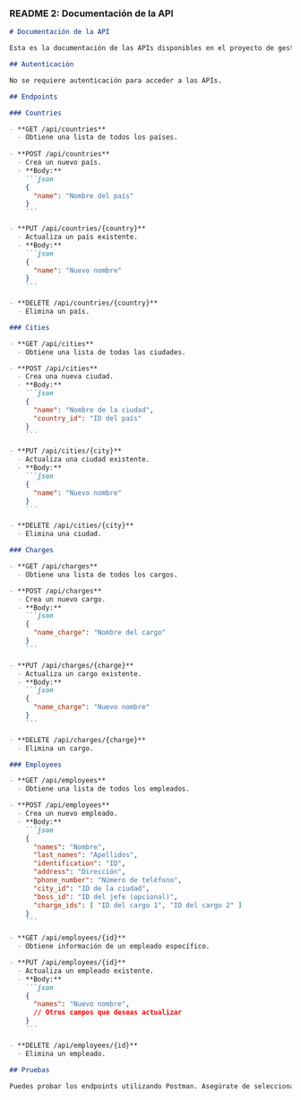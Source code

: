 
### README 2: Documentación de la API

```markdown
# Documentación de la API

Esta es la documentación de las APIs disponibles en el proyecto de gestión de empleados. Puedes probar estas APIs utilizando Postman.

## Autenticación

No se requiere autenticación para acceder a las APIs.

## Endpoints

### Countries

- **GET /api/countries**
  - Obtiene una lista de todos los países.
  
- **POST /api/countries**
  - Crea un nuevo país.
  - **Body:**
    ```json
    {
      "name": "Nombre del país"
    }
    ```

- **PUT /api/countries/{country}**
  - Actualiza un país existente.
  - **Body:**
    ```json
    {
      "name": "Nuevo nombre"
    }
    ```

- **DELETE /api/countries/{country}**
  - Elimina un país.

### Cities

- **GET /api/cities**
  - Obtiene una lista de todas las ciudades.

- **POST /api/cities**
  - Crea una nueva ciudad.
  - **Body:**
    ```json
    {
      "name": "Nombre de la ciudad",
      "country_id": "ID del país"
    }
    ```

- **PUT /api/cities/{city}**
  - Actualiza una ciudad existente.
  - **Body:**
    ```json
    {
      "name": "Nuevo nombre"
    }
    ```

- **DELETE /api/cities/{city}**
  - Elimina una ciudad.

### Charges

- **GET /api/charges**
  - Obtiene una lista de todos los cargos.

- **POST /api/charges**
  - Crea un nuevo cargo.
  - **Body:**
    ```json
    {
      "name_charge": "Nombre del cargo"
    }
    ```

- **PUT /api/charges/{charge}**
  - Actualiza un cargo existente.
  - **Body:**
    ```json
    {
      "name_charge": "Nuevo nombre"
    }
    ```

- **DELETE /api/charges/{charge}**
  - Elimina un cargo.

### Employees

- **GET /api/employees**
  - Obtiene una lista de todos los empleados.

- **POST /api/employees**
  - Crea un nuevo empleado.
  - **Body:**
    ```json
    {
      "names": "Nombre",
      "last_names": "Apellidos",
      "identification": "ID",
      "address": "Dirección",
      "phone_number": "Número de teléfono",
      "city_id": "ID de la ciudad",
      "boss_id": "ID del jefe (opcional)",
      "charge_ids": [ "ID del cargo 1", "ID del cargo 2" ]
    }
    ```

- **GET /api/employees/{id}**
  - Obtiene información de un empleado específico.

- **PUT /api/employees/{id}**
  - Actualiza un empleado existente.
  - **Body:**
    ```json
    {
      "names": "Nuevo nombre",
      // Otros campos que deseas actualizar
    }
    ```

- **DELETE /api/employees/{id}**
  - Elimina un empleado.

## Pruebas

Puedes probar los endpoints utilizando Postman. Asegúrate de seleccionar el método correcto y de enviar los datos en el cuerpo de la solicitud si es necesario.

